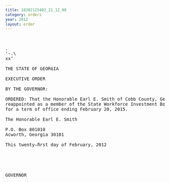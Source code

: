 ```yaml
---
title: 18202125402_21_12_08
category: orders
year: 2012
layout: order
---
```


<pre> 

.
'-.\
xx‘

THE STATE OF GEORGIA

EXECUTIVE ORDER

BY THE GOVERNOR:

ORDERED: That the Honorable Earl E. Smith of Cobb County, Georgia, is
reappointed as a member of the State Workforce Investment Board,
for a term of office ending February 20, 2015.

The Honorable Earl E. Smith

P.O. Box 801010
Acworth, Georgia 30101

This twenty—ﬁrst day of February, 2012

   

  

GOVERNOR

</pre>
